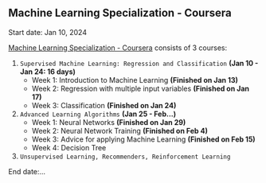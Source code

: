 ## Machine Learning Specialization - Coursera

Start date: Jan 10, 2024

[Machine Learning Specialization - Coursera](https://www.coursera.org/specializations/machine-learning-introduction) consists of 3 courses:
1. `Supervised Machine Learning: Regression and Classification` **(Jan 10 - Jan 24: 16 days)**
   - Week 1: Introduction to Machine Learning **(Finished on Jan 13)**
   - Week 2: Regression with multiple input variables **(Finished on Jan 17)**
   - Week 3: Classification **(Finished on Jan 24)**
2. `Advanced Learning Algorithms` **(Jan 25 - Feb...)**
   - Week 1: Neural Networks **(Finished on Jan 29)**
   - Week 2: Neural Network Training **(Finished on Feb 4)**
   - Week 3: Advice for applying Machine Learning **(Finished on Feb 15)**
   - Week 4: Decision Tree
3. `Unsupervised Learning, Recommenders, Reinforcement Learning`

End date:...